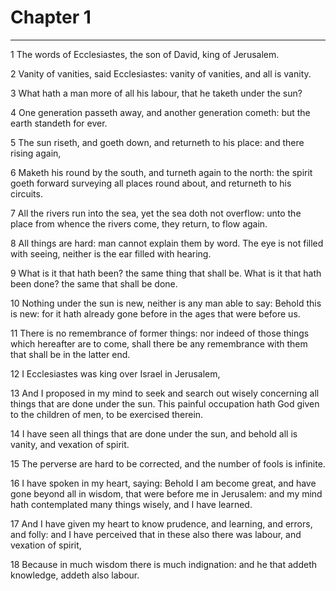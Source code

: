 # Chapter 1

***

1 The words of Ecclesiastes, the son of David, king of Jerusalem.

2 Vanity of vanities, said Ecclesiastes: vanity of vanities, and all is vanity.

3 What hath a man more of all his labour, that he taketh under the sun?

4 One generation passeth away, and another generation cometh: but the earth standeth for ever.

5 The sun riseth, and goeth down, and returneth to his place: and there rising again,

6 Maketh his round by the south, and turneth again to the north: the spirit goeth forward surveying all places round about, and returneth to his circuits.

7 All the rivers run into the sea, yet the sea doth not overflow: unto the place from whence the rivers come, they return, to flow again.

8 All things are hard: man cannot explain them by word. The eye is not filled with seeing, neither is the ear filled with hearing.

9 What is it that hath been? the same thing that shall be. What is it that hath been done? the same that shall be done.

10 Nothing under the sun is new, neither is any man able to say: Behold this is new: for it hath already gone before in the ages that were before us.

11 There is no remembrance of former things: nor indeed of those things which hereafter are to come, shall there be any remembrance with them that shall be in the latter end.

12 I Ecclesiastes was king over Israel in Jerusalem,

13 And I proposed in my mind to seek and search out wisely concerning all things that are done under the sun. This painful occupation hath God given to the children of men, to be exercised therein.

14 I have seen all things that are done under the sun, and behold all is vanity, and vexation of spirit.

15 The perverse are hard to be corrected, and the number of fools is infinite.

16 I have spoken in my heart, saying: Behold I am become great, and have gone beyond all in wisdom, that were before me in Jerusalem: and my mind hath contemplated many things wisely, and I have learned.

17 And I have given my heart to know prudence, and learning, and errors, and folly: and I have perceived that in these also there was labour, and vexation of spirit,

18 Because in much wisdom there is much indignation: and he that addeth knowledge, addeth also labour.

